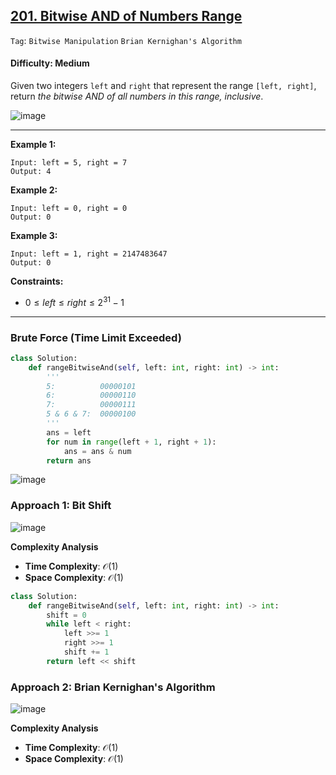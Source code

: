 ## [201. Bitwise AND of Numbers Range](https://leetcode.com/problems/bitwise-and-of-numbers-range)

```Tag```: ```Bitwise Manipulation``` ```Brian Kernighan's Algorithm```

#### Difficulty: Medium

Given two integers ```left``` and ```right``` that represent the range ```[left, right]```, return _the bitwise AND of all numbers in this range, inclusive_.

![image](https://github.com/quananhle/Python/assets/35042430/ee2d9494-c306-44b5-a0ca-964e816a7d0d)

---

__Example 1:__
```
Input: left = 5, right = 7
Output: 4
```

__Example 2:__
```
Input: left = 0, right = 0
Output: 0
```

__Example 3:__
```
Input: left = 1, right = 2147483647
Output: 0
```

__Constraints:__

- $0 \le left \le right \le 2^{31} - 1$

---

### Brute Force (Time Limit Exceeded)

```Python
class Solution:
    def rangeBitwiseAnd(self, left: int, right: int) -> int:
        '''
        5:          00000101
        6:          00000110
        7:          00000111
        5 & 6 & 7:  00000100
        '''
        ans = left
        for num in range(left + 1, right + 1):
            ans = ans & num
        return ans
```

![image](https://leetcode.com/problems/bitwise-and-of-numbers-range/Figures/201/201_prefix.png)

### Approach 1: Bit Shift

![image](https://leetcode.com/problems/bitwise-and-of-numbers-range/Figures/201/201_bit_shifting.png)

__Complexity Analysis__

- __Time Complexity__: $\mathcal{O}(1)$
- __Space Complexity__: $\mathcal{O}(1)$

```Python
class Solution:
    def rangeBitwiseAnd(self, left: int, right: int) -> int:
        shift = 0
        while left < right:
            left >>= 1
            right >>= 1
            shift += 1
        return left << shift
```

### Approach 2: Brian Kernighan's Algorithm

![image](https://leetcode.com/problems/bitwise-and-of-numbers-range/Figures/201/201_bk_example.png)

__Complexity Analysis__

- __Time Complexity__: $\mathcal{O}(1)$
- __Space Complexity__: $\mathcal{O}(1)$

```Python

```
